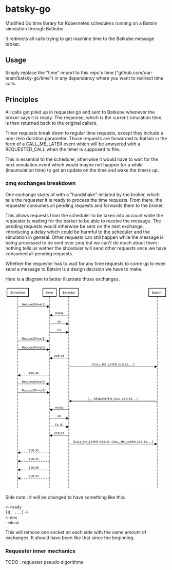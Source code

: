 # batsky-go

Modified Go time library for Kubernetes schedulers running on a Batsim
simulation through Batkube.

It redirects all calls trying to get machine time to the Batkube message
broker.

## Usage
Simply replace the "time" import to this repo's time
("github.com/oar-team/batsky-go/time") in any dependancy where you want to
redirect time calls.

## Principles
All calls get piled up in requester.go and sent to Batkube whenever the broker
says it is ready. The response, which is the current simulation time, is then
returned back to the original callers.

Timer requests break down to regular time requests, except they include a
non-zero duration parameter. Those requests are forwarded to Batsim in the form
of a CALL_ME_LATER event which will be anwsered with a REQUESTED_CALL when the
timer is supposed to fire.

This is essential to the scheduler, otherwise it
would have to wait for the next simulation event which would maybe not happen
for a while (insumulation time) to get an update on the time and wake the
timers up.

### zmq exchanges breakdown
One exchange starts of with a "handshake" initiated by the broker, which tells
the requester it is ready to process the time requests. From there, the
requester consumes all pending requests and forwards them to the broker.

This allows requests from the scheduler to be taken into account while the
requester is waiting for the borker to be able to receive the message. The
pending requests would otherwise be sent on the next exchange, introducing a
delay which could be harmful to the scheduler and the simulation in general.
Other requests can still happen while the message is being processed to be
sent over zmq but we can't do much about them : nothing tells us wether the
shceduler will send other requests once we have consumed all pending requests.

Whether the requester has to wait for any time requests to come up to even send
a message to Batsim is a design decision we have to make.

Here is a diagram to better illustrate those exchanges.

![requester - broker exchanges](imgs/requester-broker.png)

Side note : it will be changed to have something like this:
```
<-ready
[d, ...]->
<-now
->done
```
This will remove one socket on each side with the same amount of exchanges. It
should have been like that since the beginning.

### Requester inner mechanics

TODO : requester pseudo algorithms

